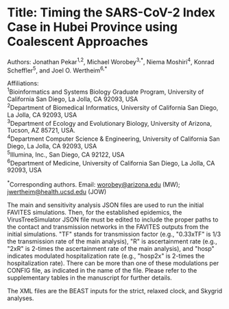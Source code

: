 # Title: Timing the SARS-CoV-2 Index Case in Hubei Province using Coalescent Approaches
Authors: Jonathan Pekar<sup>1,2</sup>, Michael Worobey<sup>3,\*</sup>, Niema Moshiri<sup>4</sup>, Konrad Scheffler<sup>5</sup>, and Joel O. Wertheim<sup>6,\*</sup><br />

Affiliations:<br />
<sup>1</sup>Bioinformatics and Systems Biology Graduate Program, University of California San Diego, La Jolla, CA 92093, USA<br />
<sup>2</sup>Department of Biomedical Informatics, University of California San Diego, La Jolla, CA 92093, USA<br />
<sup>3</sup>Department of Ecology and Evolutionary Biology, University of Arizona, Tucson, AZ 85721, USA.<br />
<sup>4</sup>Department Computer Science & Engineering, University of California San Diego, La Jolla, CA 92093, USA<br />
<sup>5</sup>Illumina, Inc., San Diego, CA 92122, USA<br />
<sup>6</sup>Department of Medicine, University of California San Diego, La Jolla, CA 92093, USA<br />

<sup>\*</sup>Corresponding authors. Email: worobey@arizona.edu (MW); jwertheim@health.ucsd.edu (JOW)

The main and sensitivity analysis JSON files are used to run the initial FAVITES simulations. Then, for the established epidemics, the VirusTreeSimulator JSON file must be edited to include the proper paths to the contact and transmission networks in the FAVITES outputs from the initial simulations. "TF" stands for transmission factor (e.g., "0.33xTF" is 1/3 the transmission rate of the main analysis), "R" is ascertainment rate (e.g., "2xR" is 2-times the ascertainment rate of the main analysis), and "hosp" indicates modulated hospitalization rate (e.g., "hosp2x" is 2-times the hospitalization rate). There can be more than one of these modulations per CONFIG file, as indicated in the name of the file. Please refer to the supplementary tables in the manuscript for further details.  

The XML files are the BEAST inputs for the strict, relaxed clock, and Skygrid analyses. 
